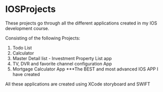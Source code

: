 # IOSProjects
These projects go through all the different applications created in my IOS development course. 

Consisting of the following Projects: 
  1. Todo List 
  2. Calculator 
  3. Master Detail list -  Investment Property List app
  4. TV, DVR and favorite channel configuration App 
  5. Mortgage Calculator App ***The BEST and most advanced IOS APP I have created

All these applications are created using XCode storyboard and SWIFT
